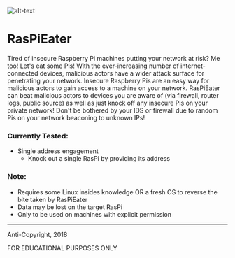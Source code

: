 ![alt-text](https://s3.amazonaws.com/yojiwatanabe.com/other/raspi_screenshot.png)

# RasPiEater
Tired of insecure Raspberry Pi machines putting your network at risk? Me too! Let's eat some Pis! With the ever-increasing number of internet-connected devices, malicious actors have a wider attack surface for penetrating your network. Insecure Raspberry Pis are an easy way for malicious actors to gain access to a machine on your network.
RasPiEater can beat malicious actors to devices you are aware of (via firewall, router logs, public source) as well as just knock off any insecure Pis on your private network! Don't be bothered by your IDS or firewall due to random Pis on your network beaconing to unknown IPs!

### Currently Tested:
- Single address engagement
  - Knock out a single RasPi by providing its address

### Note:
- Requires some Linux insides knowledge OR a fresh OS to reverse the bite taken by RasPiEater
- Data may be lost on the target RasPi
- Only to be used on machines with explicit permission

----------------------------------
Anti-Copyright, 2018

FOR EDUCATIONAL PURPOSES ONLY

